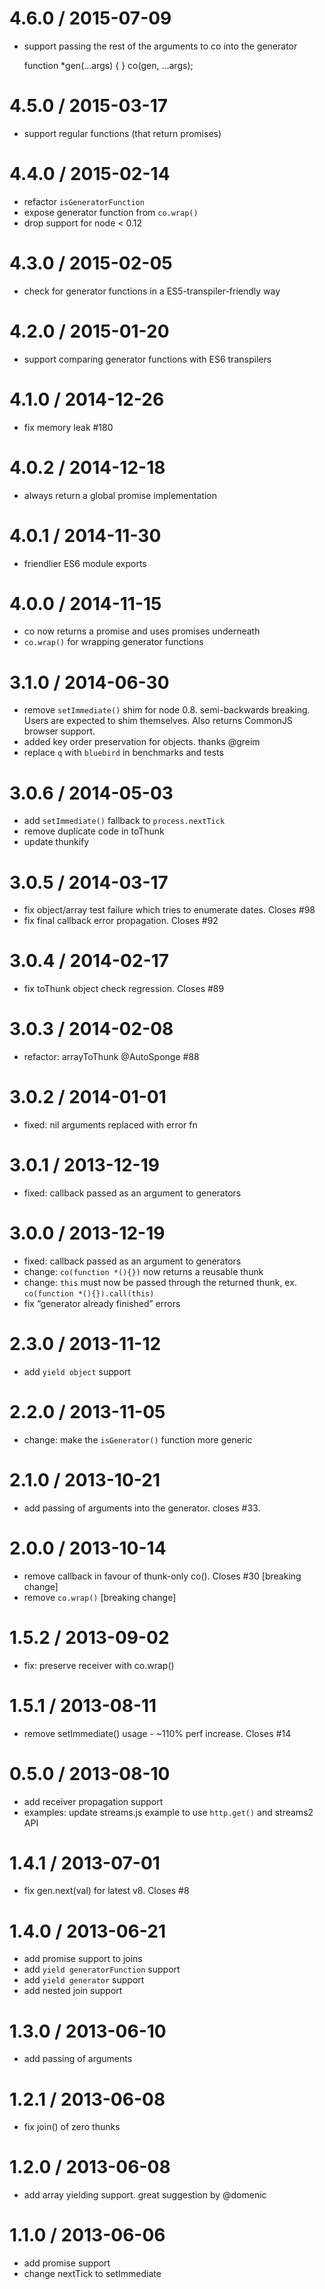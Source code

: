 4.6.0 / 2015-07-09
==================

-   support passing the rest of the arguments to co into the generator

    function *gen(...args) { }
    co(gen, ...args);

4.5.0 / 2015-03-17
==================

-   support regular functions (that return promises)

4.4.0 / 2015-02-14
==================

-   refactor `isGeneratorFunction`
-   expose generator function from `co.wrap()`
-   drop support for node &lt; 0.12

4.3.0 / 2015-02-05
==================

-   check for generator functions in a ES5-transpiler-friendly way

4.2.0 / 2015-01-20
==================

-   support comparing generator functions with ES6 transpilers

4.1.0 / 2014-12-26
==================

-   fix memory leak \#180

4.0.2 / 2014-12-18
==================

-   always return a global promise implementation

4.0.1 / 2014-11-30
==================

-   friendlier ES6 module exports

4.0.0 / 2014-11-15
==================

-   co now returns a promise and uses promises underneath
-   `co.wrap()` for wrapping generator functions

3.1.0 / 2014-06-30
==================

-   remove `setImmediate()` shim for node 0.8. semi-backwards breaking. Users are expected to shim themselves. Also returns CommonJS browser support.
-   added key order preservation for objects. thanks <span class="citation" data-cites="greim">@greim</span>
-   replace `q` with `bluebird` in benchmarks and tests

3.0.6 / 2014-05-03
==================

-   add `setImmediate()` fallback to `process.nextTick`
-   remove duplicate code in toThunk
-   update thunkify

3.0.5 / 2014-03-17
==================

-   fix object/array test failure which tries to enumerate dates. Closes \#98
-   fix final callback error propagation. Closes \#92

3.0.4 / 2014-02-17
==================

-   fix toThunk object check regression. Closes \#89

3.0.3 / 2014-02-08
==================

-   refactor: arrayToThunk <span class="citation" data-cites="AutoSponge">@AutoSponge</span> \#88

3.0.2 / 2014-01-01
==================

-   fixed: nil arguments replaced with error fn

3.0.1 / 2013-12-19
==================

-   fixed: callback passed as an argument to generators

3.0.0 / 2013-12-19
==================

-   fixed: callback passed as an argument to generators
-   change: `co(function *(){})` now returns a reusable thunk
-   change: `this` must now be passed through the returned thunk, ex. `co(function *(){}).call(this)`
-   fix “generator already finished” errors

2.3.0 / 2013-11-12
==================

-   add `yield object` support

2.2.0 / 2013-11-05
==================

-   change: make the `isGenerator()` function more generic

2.1.0 / 2013-10-21
==================

-   add passing of arguments into the generator. closes \#33.

2.0.0 / 2013-10-14
==================

-   remove callback in favour of thunk-only co(). Closes \#30 \[breaking change\]
-   remove `co.wrap()` \[breaking change\]

1.5.2 / 2013-09-02
==================

-   fix: preserve receiver with co.wrap()

1.5.1 / 2013-08-11
==================

-   remove setImmediate() usage - ~110% perf increase. Closes \#14

0.5.0 / 2013-08-10
==================

-   add receiver propagation support
-   examples: update streams.js example to use `http.get()` and streams2 API

1.4.1 / 2013-07-01
==================

-   fix gen.next(val) for latest v8. Closes \#8

1.4.0 / 2013-06-21
==================

-   add promise support to joins
-   add `yield generatorFunction` support
-   add `yield generator` support
-   add nested join support

1.3.0 / 2013-06-10
==================

-   add passing of arguments

1.2.1 / 2013-06-08
==================

-   fix join() of zero thunks

1.2.0 / 2013-06-08
==================

-   add array yielding support. great suggestion by <span class="citation" data-cites="domenic">@domenic</span>

1.1.0 / 2013-06-06
==================

-   add promise support
-   change nextTick to setImmediate
